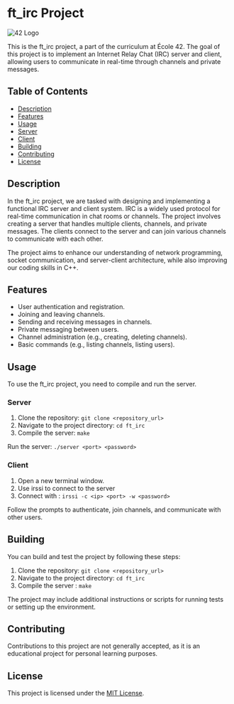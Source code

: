 # ft_irc Project

![42 Logo](https://img.shields.io/badge/42-Project-brightgreen.svg)

This is the ft_irc project, a part of the curriculum at École 42. The goal of this project is to implement an Internet Relay Chat (IRC) server and client, allowing users to communicate in real-time through channels and private messages.

## Table of Contents

- [Description](#description)
- [Features](#features)
- [Usage](#usage)
- [Server](#server)
- [Client](#client)
- [Building](#building)
- [Contributing](#contributing)
- [License](#license)

## Description

In the ft_irc project, we are tasked with designing and implementing a functional IRC server and client system. IRC is a widely used protocol for real-time communication in chat rooms or channels. The project involves creating a server that handles multiple clients, channels, and private messages. The clients connect to the server and can join various channels to communicate with each other.

The project aims to enhance our understanding of network programming, socket communication, and server-client architecture, while also improving our coding skills in C++.

## Features

- User authentication and registration.
- Joining and leaving channels.
- Sending and receiving messages in channels.
- Private messaging between users.
- Channel administration (e.g., creating, deleting channels).
- Basic commands (e.g., listing channels, listing users).

## Usage

To use the ft_irc project, you need to compile and run the server.

### Server

1. Clone the repository: `git clone <repository_url>`
2. Navigate to the project directory: `cd ft_irc`
3. Compile the server: `make`

Run the server: `./server <port> <password>`

### Client

1. Open a new terminal window.
2. Use irssi to connect to the server
3. Connect with : `irssi -c <ip> <port> -w <password>`

Follow the prompts to authenticate, join channels, and communicate with other users.

## Building

You can build and test the project by following these steps:

1. Clone the repository: `git clone <repository_url>`
2. Navigate to the project directory: `cd ft_irc`
3. Compile the server : `make`

The project may include additional instructions or scripts for running tests or setting up the environment.

## Contributing

Contributions to this project are not generally accepted, as it is an educational project for personal learning purposes.

## License

This project is licensed under the [MIT License](LICENSE).
